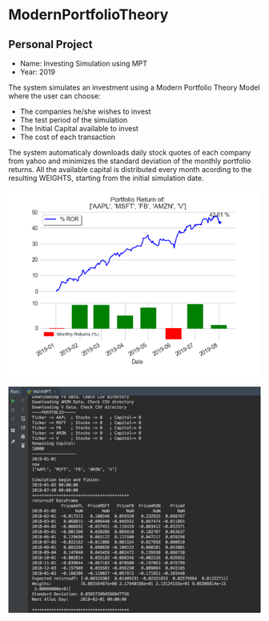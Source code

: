# ModernPortfolioTheory

Personal Project
--------

- Name: Investing Simulation using MPT
- Year: 2019

The system simulates an investment using a Modern Portfolio Theory Model where the user can choose:
- The companies he/she wishes to invest
- The test period of the simulation
- The Initial Capital available to invest
- The cost of each transaction

The system automaticaly downloads daily stock quotes of each company from yahoo and minimizes the standard deviation of the monthly portfolio returns. All the available capital is distributed every month acording to the resulting WEIGHTS, starting from the initial simulation date.

![alt text](https://github.com/filipenovais/ModernPortfolioTheory/blob/master/PNGPortfolio.png)

![alt text](https://github.com/filipenovais/ModernPortfolioTheory/blob/master/terminalexample1.png)

